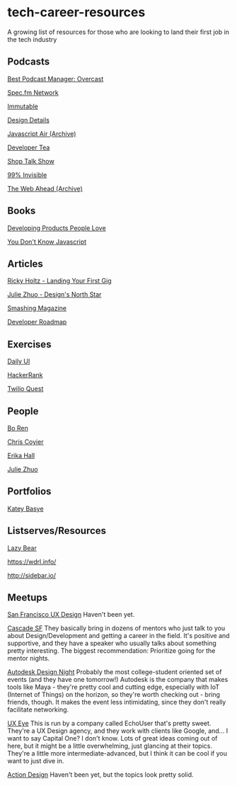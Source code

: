 # tech-career-resources
A growing list of resources for those who are looking to land their first job in the tech industry

## Podcasts
[Best Podcast Manager: Overcast](https://overcast.fm/)

[Spec.fm Network](https://spec.fm/)

[Immutable](http://spec.fm/podcasts/immutable)

[Design Details](http://spec.fm/podcasts/design-details)

[Javascript Air (Archive)](https://javascriptair.com/)

[Developer Tea](https://spec.fm/podcasts/developer-tea)

[Shop Talk Show](https://shoptalkshow.com/)

[99% Invisible](http://99percentinvisible.org/)

[The Web Ahead (Archive)](http://thewebahead.net/)

## Books
[Developing Products People Love](https://www.amazon.com/Designing-Products-People-Love-Successful/dp/1491923679)

[You Don't Know Javascript](https://github.com/getify/You-Dont-Know-JS)


## Articles
[Ricky Holtz - Landing Your First Gig](https://docs.google.com/presentation/d/1nM2IjDALsrgneIzccmW9oZWRcX5Onxq3NXh6E9YUnr8/)

[Julie Zhuo - Design's North Star](https://medium.com/the-year-of-the-looking-glass/designs-north-star-d469193063c5#.fhefvy96f)

[Smashing Magazine](http://www.smashingmagazine.com/2013/06/13-tenets-user-experience/)

[Developer Roadmap](https://github.com/kamranahmedse/developer-roadmap)

## Exercises
[Daily UI](http://www.dailyui.co/)

[HackerRank](https://hackerrank.com)

[Twilio Quest](https://quest.twilio.com)

## People
[Bo Ren](https://twitter.com/bosefina)

[Chris Coyier](https://twitter.com/chriscoyier)

[Erika Hall](https://twitter.com/mulegirl)

[Julie Zhuo](https://twitter.com/joulee)

## Portfolios
[Katey Basye](http://kateybasye.herokuapp.com/)

## Listserves/Resources
[Lazy Bear](http://uxdesign.cc/)

https://wdrl.info/

http://sidebar.io/

## Meetups

[San Francisco UX Design](http://www.meetup.com/sanfranciscouxd/)
Haven't been yet.

[Cascade SF](http://www.meetup.com/cascadesf/)
They basically bring in dozens of mentors who just talk to you about Design/Development and getting a career in the field. It's positive and supportive, and they have a speaker who usually talks about something pretty interesting. The biggest recommendation: Prioritize going for the mentor nights.

[Autodesk Design Night](http://www.autodesk.com/gallery/design-nights)
Probably the most college-student oriented set of events (and they have one tomorrow!) Autodesk is the company that makes tools like Maya - they're pretty cool and cutting edge, especially with IoT (Internet of Things) on the horizon, so they're worth checking out - bring friends, though. It makes the event less intimidating, since they don't really facilitate networking.

[UX Eye](http://www.meetup.com/sfbayux/)
This is run by a company called EchoUser that's pretty sweet. They're a UX Design agency, and they work with clients like Google, and... I want to say Capital One? I don't know. Lots of great ideas coming out of here, but it might be a little overwhelming, just glancing at their topics. They're a little more intermediate-advanced, but I think it can be cool if you want to just dive in.

[Action Design](http://www.meetup.com/Action-Design-SF/)
Haven't been yet, but the topics look pretty solid.
